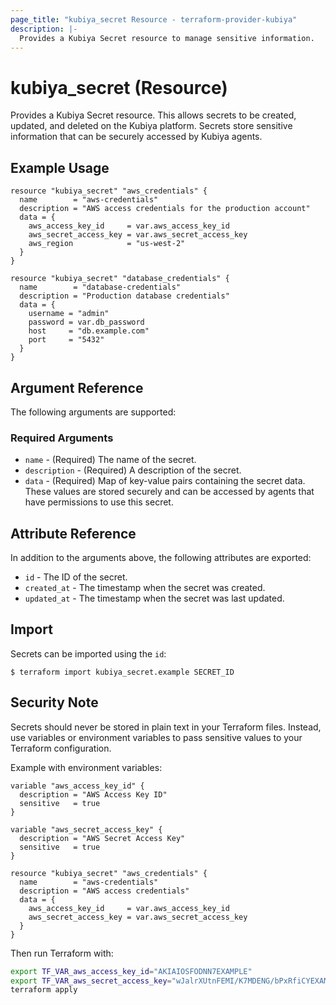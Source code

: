 ```yaml
---
page_title: "kubiya_secret Resource - terraform-provider-kubiya"
description: |-
  Provides a Kubiya Secret resource to manage sensitive information.
---
```


# kubiya_secret (Resource)

Provides a Kubiya Secret resource. This allows secrets to be created, updated, and deleted on the Kubiya platform. Secrets store sensitive information that can be securely accessed by Kubiya agents.

## Example Usage

```hcl
resource "kubiya_secret" "aws_credentials" {
  name        = "aws-credentials"
  description = "AWS access credentials for the production account"
  data = {
    aws_access_key_id     = var.aws_access_key_id
    aws_secret_access_key = var.aws_secret_access_key
    aws_region            = "us-west-2"
  }
}

resource "kubiya_secret" "database_credentials" {
  name        = "database-credentials"
  description = "Production database credentials"
  data = {
    username = "admin"
    password = var.db_password
    host     = "db.example.com"
    port     = "5432"
  }
}
```

## Argument Reference

The following arguments are supported:

### Required Arguments

* `name` - (Required) The name of the secret.
* `description` - (Required) A description of the secret.
* `data` - (Required) Map of key-value pairs containing the secret data. These values are stored securely and can be accessed by agents that have permissions to use this secret.

## Attribute Reference

In addition to the arguments above, the following attributes are exported:

* `id` - The ID of the secret.
* `created_at` - The timestamp when the secret was created.
* `updated_at` - The timestamp when the secret was last updated.

## Import

Secrets can be imported using the `id`:

```
$ terraform import kubiya_secret.example SECRET_ID
```

## Security Note

Secrets should never be stored in plain text in your Terraform files. Instead, use variables or environment variables to pass sensitive values to your Terraform configuration.

Example with environment variables:

```hcl
variable "aws_access_key_id" {
  description = "AWS Access Key ID"
  sensitive   = true
}

variable "aws_secret_access_key" {
  description = "AWS Secret Access Key"
  sensitive   = true
}

resource "kubiya_secret" "aws_credentials" {
  name        = "aws-credentials"
  description = "AWS access credentials"
  data = {
    aws_access_key_id     = var.aws_access_key_id
    aws_secret_access_key = var.aws_secret_access_key
  }
}
```

Then run Terraform with:

```bash
export TF_VAR_aws_access_key_id="AKIAIOSFODNN7EXAMPLE"
export TF_VAR_aws_secret_access_key="wJalrXUtnFEMI/K7MDENG/bPxRfiCYEXAMPLEKEY"
terraform apply
``` 